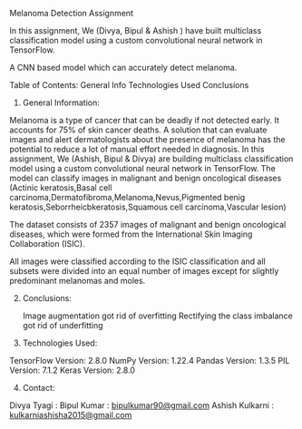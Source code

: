 Melanoma Detection Assignment

In this assignment, We (Divya, Bipul & Ashish ) have built multiclass classification model using a custom convolutional neural network in TensorFlow.

A CNN based model which can accurately detect melanoma.

Table of Contents: 
    General Info
    Technologies Used
    Conclusions
    
1) General Information:

  Melanoma is a type of cancer that can be deadly if not detected early. It accounts for 75% of skin cancer deaths. A solution that can evaluate images and alert dermatologists about the presence of melanoma has the potential to reduce a lot of manual effort needed in diagnosis. In this assignment, We (Ashish, Bipul & Divya) are building multiclass classification model using a  custom convolutional neural network in TensorFlow. The model can classify images  in malignant and benign oncological     diseases (Actinic keratosis,Basal cell carcinoma,Dermatofibroma,Melanoma,Nevus,Pigmented benig keratosis,Seborrheicbkeratosis,Squamous cell carcinoma,Vascular lesion)
    
 The dataset consists of 2357 images of malignant and benign oncological diseases, which were formed from the International Skin Imaging Collaboration (ISIC).
 
 All images were classified according to the ISIC classification and all subsets were divided into an equal number of     images except for slightly predominant melanomas and moles.
    
2) Conclusions:

    Image augmentation got rid of overfitting
    Rectifying the class imbalance got rid of underfitting

3) Technologies Used:

  TensorFlow Version:  2.8.0
  NumPy Version:  1.22.4
  Pandas Version:  1.3.5
  PIL Version:  7.1.2
  Keras Version:  2.8.0
    

4) Contact:

  Divya Tyagi : 
  Bipul Kumar : bipulkumar90@gmail.com
  Ashish Kulkarni : kulkarniashisha2015@gmail.com
